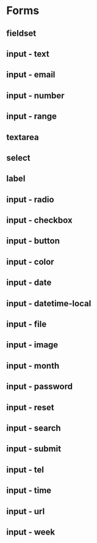 # Forms

## fieldset


## input - text

## input - email

## input - number

## input - range

## textarea

## select

## label

## input - radio

## input - checkbox

## input - button

## input - color

## input - date

## input - datetime-local

## input - file

## input - image

## input - month

## input - password

## input - reset

## input - search

## input - submit

## input - tel

## input - time

## input - url

## input - week
